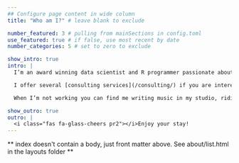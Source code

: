 ```yaml
---
## Configure page content in wide column
title: "Who am I?" # leave blank to exclude

number_featured: 3 # pulling from mainSections in config.toml
use_featured: true # if false, use most recent by date
number_categories: 5 # set to zero to exclude

show_intro: true
intro: |
  I’m an award winning data scientist and R programmer passionate about solving real world problems with data. My background is in psychology research, where I’ve studied topics ranging from attitude formation, to decision-making, to individual differences in brain function. Studying how people think and act has given me a deep appreciation for the human elements of data science. Much of our data is about humans. All of our data is communicated to humans. Understanding these relationships has been key to successfully navigating my role as a data scientist.

  I offer several [consulting services](/consulting/) if you are interested in working with me, including long and short term contract work, private training, and drop-in consulting. I value building new connections and would love to [discuss](/contact/) opportunities to work with you. Let's get to know each other.

  When I’m not working you can find me writing music in my studio, riding my bike on the local trails, or spending time with my friends and family.

show_outro: true
outro: |
  <i class="fas fa-glass-cheers pr2"></i>Enjoy your stay!
---
```


** index doesn't contain a body, just front matter above.
See about/list.html in the layouts folder **
